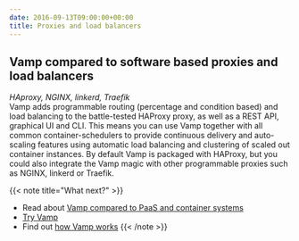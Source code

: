 ```yaml
---
date: 2016-09-13T09:00:00+00:00
title: Proxies and load balancers
---
```


## Vamp compared to software based proxies and load balancers
_HAproxy, NGINX, linkerd, Traefik_   
Vamp adds programmable routing (percentage and condition based) and load balancing to the battle-tested HAProxy proxy, as well as a REST API, graphical UI and CLI.  This means you can use Vamp together with all common container-schedulers to provide continuous delivery and auto-scaling features using automatic load balancing and clustering of scaled out container instances. By default Vamp is packaged with HAProxy, but you could also integrate the Vamp magic with other programmable proxies such as NGINX, linkerd or Traefik.

{{< note title="What next?" >}}
* Read about [Vamp compared to PaaS and container systems](/why-use-vamp/vamp-compared-to/paas-and-container-systems/)
* [Try Vamp](/documentation/installation/hello-world)
* Find out [how Vamp works](/documentation/how-vamp-works/architecture-and-components)
{{< /note >}}

